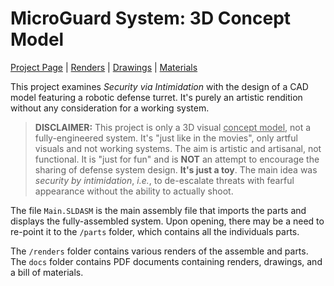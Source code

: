 # MicroGuard System: 3D Concept Model

[Project Page](https://jamesakl.com/cad-microguard) | [Renders](https://jamesakl.com/cad-microguard-renders.pdf) | [Drawings](https://jamesakl.com/cad-microguard-drawings.pdf) | [Materials](https://jamesakl.com/cad-microguard-materials.pdf)

This project examines *Security via Intimidation* with the design of a CAD model featuring a robotic defense turret. It's purely an artistic rendition without any consideration for a working system.

> **DISCLAIMER:** This project is only a 3D visual <u>concept model</u>, not a fully-engineered system. It's "just like in the movies", only artful visuals and not working systems. The aim is artistic and artisanal, not functional. It is "just for fun" and is <b>NOT</b> an attempt to encourage the sharing of defense system design. <b>It's just a toy</b>. The main idea was <i>security by intimidation</i>, <i>i.e.</i>, to de-escalate threats with fearful appearance without the ability to actually shoot.

The file `Main.SLDASM` is the main assembly file that imports the parts and displays the fully-assembled system. Upon opening, there may be a need to re-point it to the `/parts` folder, which contains all the individuals parts.

The `/renders` folder contains various renders of the assemble and parts. The `docs` folder contains PDF documents containing renders, drawings, and a bill of materials.
